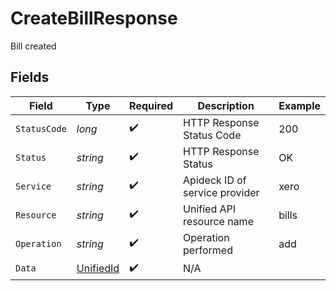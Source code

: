# CreateBillResponse

Bill created


## Fields

| Field                                             | Type                                              | Required                                          | Description                                       | Example                                           |
| ------------------------------------------------- | ------------------------------------------------- | ------------------------------------------------- | ------------------------------------------------- | ------------------------------------------------- |
| `StatusCode`                                      | *long*                                            | :heavy_check_mark:                                | HTTP Response Status Code                         | 200                                               |
| `Status`                                          | *string*                                          | :heavy_check_mark:                                | HTTP Response Status                              | OK                                                |
| `Service`                                         | *string*                                          | :heavy_check_mark:                                | Apideck ID of service provider                    | xero                                              |
| `Resource`                                        | *string*                                          | :heavy_check_mark:                                | Unified API resource name                         | bills                                             |
| `Operation`                                       | *string*                                          | :heavy_check_mark:                                | Operation performed                               | add                                               |
| `Data`                                            | [UnifiedId](../../Models/Components/UnifiedId.md) | :heavy_check_mark:                                | N/A                                               |                                                   |